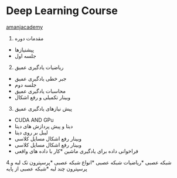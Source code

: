# Deep Learning Course
[amanjacademy](https://lms.amanjacademy.com/alogin)
1. مقدمات دوره
  * پیشنیازها
  * جلسه اول
2. ریاضیات یادگیری عمیق
   
  * جبر خطی یادگیری عمیق
  * جلسه دوم
  * محاسبات یادگیری عمیق
  * وبینار تکمیلی و رفع اشکال
3. پیش نیازهای یادگیری عمیق
  * CUDA AND GPu
  * دیتا و پیش پردازش های دیتا
  * لیبل بر روی دیتا
  * وبینار رفع اشکال مسایل کلاسی
  * وبینار رفع اشکال مسایل کلاسی
  *  فراخوانی داده برای یادگیری ماشین
  *کار با داده های واقعی
  
  
 4.شبکه عصبی
   *ریاضیات شبکه عصبی
   *انواع شبکه عصبی
   *پرسپترون تک لبه و پرسپترون چند لبه
   *شبکه عصبی از پایه
